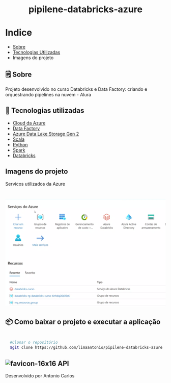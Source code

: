 <h1 align="center">
  pipilene-databricks-azure
</h1>

# Indice
- [Sobre](#-Sobre)
- [Tecnologias Utilizadas](#-tecnologias-utilizadas)
- Imagens do projeto



## 🗒 Sobre


Projeto desenvolvido no curso Databricks e Data Factory: criando e orquestrando pipelines na nuvem - Alura

## 🔗  Tecnologias utilizadas

- [Cloud da Azure](https://azure.microsoft.com/pt-pt/')
- [Data Factory]([https://spring.io/projects/spring-boot](https://azure.microsoft.com/pt-br/products/data-factory)')
- [Azure Data Lake Storage Gen 2]([http://hsqldb.org/](https://learn.microsoft.com/en-us/azure/storage/blobs/data-lake-storage-introduction)')
- [Scala]([https://junit.org/junit5/](https://docs.scala-lang.org/pt-br/tour/tour-of-scala.html)')
- [Python]([https://rest-assured.io/](https://www.python.org/)')
- [Spark]([https://swagger.io/specification/](https://spark.apache.org/)')
- [Databricks]([https://json-schema.org/](https://www.databricks.com/)')

## Imagens  do projeto
Servicos utilizados da Azure
<h1 align="center">
  <img src="/servicos azure.PNG">
</h1>

## 📦 Como baixar o projeto e executar a aplicação

```bash

  #Clonar o repositório
  $git clone https://github.com/limaantonio/pipilene-databricks-azure

```

## ![favicon-16x16](https://github.com/heroku/favicon/raw/master/favicon.iconset/icon_16x16.png) API



Desenvolvido por Antonio Carlos
